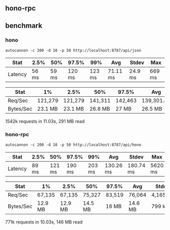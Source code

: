 ## hono-rpc

## benchmark


### hono
```
autocannon -c 200 -d 10 -p 50 http://localhost:8787/api/json         
```

| Stat    | 2.5%   | 50%    | 97.5%  | 99%    | Avg     | Stdev    | Max     |
|---------|--------|--------|--------|---------|----------|---------|---------|
| Latency | 56 ms  | 59 ms  | 120 ms | 123 ms | 71.11 ms | 24.9 ms | 669 ms |

| Stat    | 1%      | 2.5%    |50%    |97.5%  |Avg      |Stdev    |Min     |
|---------|---------|---------|---------|---------|---------|---------|---------|
| Req/Sec | 121,279 | 121,279 | 141,311 | 142,463 | 139,301.82 | 5,775.13 | 121,275 |
| Bytes/Sec | 23.1 MB | 23.1 MB | 26.8 MB | 27 MB   | 26.5 MB    | 1.09 MB  | 23 MB   |

1542k requests in 11.03s, 291 MB read


### hono-rpc

```
autocannon -c 200 -d 10 -p 50 http://localhost:8787/api/hono         
```

| Stat    | 2.5%   | 50%    | 97.5%  | 99%    | Avg     | Stdev    | Max     |
|---------|--------|--------|--------|---------|----------|---------|---------|
| Latency | 89 ms  | 121 ms | 190 ms | 203 ms | 130.26 ms | 180.74 ms | 5620 ms |


| Stat    | 1%      | 2.5%    |50%    |97.5%  |Avg      |Stdev    |Min     |
|---------|---------|---------|---------|---------|---------|---------|---------|
| Req/Sec | 67,135  | 67,135  | 75,327  | 83,519 | 76,064  | 4,165.71 | 67,087  |
| Bytes/Sec | 12.9 MB | 12.9 MB | 14.5 MB | 16 MB  | 14.6 MB | 799 kB   | 12.9 MB |

771k requests in 10.03s, 146 MB read